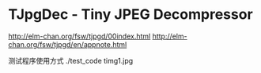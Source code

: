 # TJpgDec - Tiny JPEG Decompressor

http://elm-chan.org/fsw/tjpgd/00index.html
http://elm-chan.org/fsw/tjpgd/en/appnote.html

测试程序使用方式
./test_code timg1.jpg
